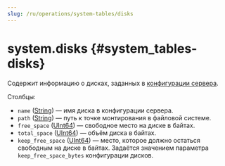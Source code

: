 ```yaml
---
slug: /ru/operations/system-tables/disks
---
```

# system.disks {#system_tables-disks}

Cодержит информацию о дисках, заданных в [конфигурации сервера](../../engines/table-engines/mergetree-family/mergetree.md#table_engine-mergetree-multiple-volumes_configure).

Столбцы:

-   `name` ([String](../../sql-reference/data-types/string.md)) — имя диска в конфигурации сервера.
-   `path` ([String](../../sql-reference/data-types/string.md)) — путь к точке монтирования в файловой системе.
-   `free_space` ([UInt64](../../sql-reference/data-types/int-uint.md)) — свободное место на диске в байтах.
-   `total_space` ([UInt64](../../sql-reference/data-types/int-uint.md)) — объём диска в байтах.
-   `keep_free_space` ([UInt64](../../sql-reference/data-types/int-uint.md)) — место, которое должно остаться свободным на диске в байтах. Задаётся значением параметра `keep_free_space_bytes` конфигурации дисков.

